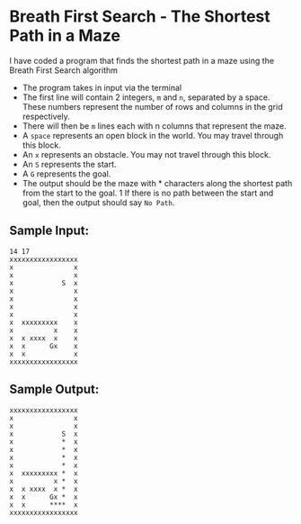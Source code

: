 # Breath First Search - The Shortest Path in a Maze

I have coded a program that finds the shortest path in a maze using the Breath First Search algorithm

* The program takes in input via the terminal 
* The first line will contain 2 integers, ```m``` and ```n```, separated by a space. These numbers represent the number of rows and columns in the grid respectively.
* There will then be ```m``` lines each with n columns that represent the maze.
* A ```space``` represents an open block in the world. You may travel through this block.
* An ```x``` represents an obstacle. You may not travel through this block.
* An ```S``` represents the start.
* A ```G``` represents the goal.
* The output should be the maze with * characters along the shortest path from the start to the goal. 1 If there is no path between the start and goal, then the output should say ```No Path```.

## Sample Input:
```
14 17
xxxxxxxxxxxxxxxxx
x               x
x               x
x            S  x
x               x
x               x
x               x
x               x
x  xxxxxxxxx    x
x          x    x
x  x xxxx  x    x
x  x      Gx    x
x  x            x
xxxxxxxxxxxxxxxxx
```

## Sample Output:
```
xxxxxxxxxxxxxxxxx
x               x
x               x
x            S  x
x            *  x
x            *  x
x            *  x
x            *  x
x  xxxxxxxxx *  x
x          x *  x
x  x xxxx  x *  x
x  x      Gx *  x
x  x      ****  x
xxxxxxxxxxxxxxxxx
```
